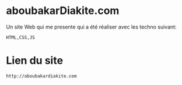 # aboubakarDiakite.com
Un site Web qui me presente qui a été réaliser avec les techno suivant:

    HTML,CSS,JS

# Lien du site

    http://aboubakardiakite.com
    
